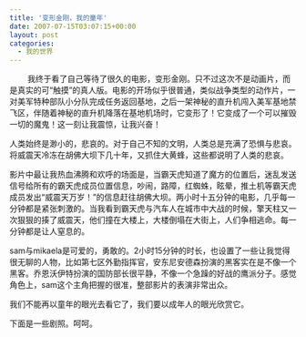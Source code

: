 ```yaml
---
title: '变形金刚，我的童年'
date: 2007-07-15T03:07:15+00:00
layout: post
categories:
  - 我的世界
---
```

        我终于看了自己等待了很久的电影，变形金刚。只不过这次不是动画片，而是真实的可“触摸”的真人版。电影的开场似乎很普通，类似战争类型的动作片，一对美军特种部队小分队完成任务返回基地，之后一架神秘的直升机闯入美军基地禁飞区，伴随着神秘的直升机降落在基地机场时，它变形了！它变成了一个可以摧毁一切的魔鬼！这一刻让我震惊，让我兴奋！

人类始终是渺小的，悲哀的。对于自己不知的文明，人类总是充满了恐惧与悲哀。将威震天冷冻在胡佛大坝下几十年，又抓住大黄蜂，这些都说明了人类的悲哀。
<!--more-->
影片中最让我热血沸腾和欢呼的场面是，当霸天虎知道了魔方的位置后，迷乱发送信号给所有的霸天虎成员位置信息，吵闹，路障，红蜘蛛，眩晕，推土机等霸天虎成员发出“威震天万岁！”的信息赶往胡佛大坝。两小时十五分钟的电影，几乎每一分钟都是紧张刺激的。当我看到霸天虎与汽车人在城市中大战的时候，擎天柱又一次狠狠的揍了威震天，他们撞在大楼上，大楼倒塌在大街上，人们争相逃命。每一分钟都是让人窒息的。

sam与mikaela是可爱的，勇敢的。2小时15分钟的时长，也设置了一些让我觉得很无聊的人物，比如第七区外勤指挥官，安东尼安德森扮演的黑客实在是不像一个黑客。乔恩沃伊特扮演的国防部长很平静，不像一个急躁的好战的鹰派分子。感觉角色上，sam这个主角把握的很准，整部影片的表演非常出众。

我们不能再以童年的眼光去看它了，我们要以成年人的眼光欣赏它。

下面是一些剧照。呵呵。
